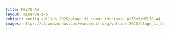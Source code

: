 ```yaml
---
title: MEL70-A4
layout: minerva-1-5
exhibit: config-vallius-2025/stage_ii_tumor_intrinsic_p135e9/MEL70-A4
images: https://s3.amazonaws.com/www.cycif.org/vallius-2025/stage_ii_tumor_intrinsic_p135e9/MEL70-A4
---
```

